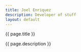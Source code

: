 ```yaml
---
title: Joel Enriquez
description: Developer of stuff
layout: default
---
```


{{ page.title }}

<div class="blurb">
	{{ page.description }}
</div><!-- /.blurb -->
